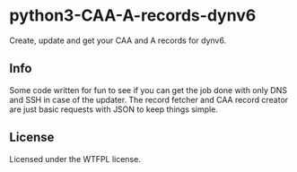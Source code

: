 # python3-CAA-A-records-dynv6
Create, update and get your CAA and A records for dynv6.

## Info
Some code written for fun to see if you can get the job done with only DNS and SSH in case of the updater. The record fetcher and CAA record creator are just basic requests with JSON to keep things simple.

## License
Licensed under the WTFPL license.
